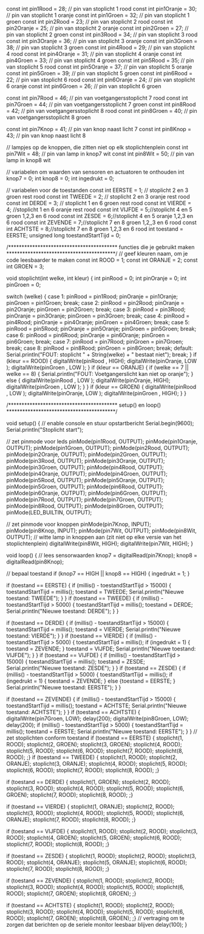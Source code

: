 const int pin1Rood   = 28; // pin van stoplicht 1 rood
const int pin1Oranje = 30; // pin van stoplicht 1 oranje
const int pin1Groen  = 32; // pin van stoplicht 1 groen
const int pin2Rood   = 23; // pin van stoplicht 2 rood
const int pin2Oranje = 25; // pin van stoplicht 2 oranje
const int pin2Groen  = 27; // pin van stoplicht 2 groen
const int pin3Rood   = 34; // pin van stoplicht 3 rood
const int pin3Oranje = 36; // pin van stoplicht 3 oranje
const int pin3Groen  = 38; // pin van stoplicht 3 groen
const int pin4Rood   = 29; // pin van stoplicht 4 rood
const int pin4Oranje = 31; // pin van stoplicht 4 oranje
const int pin4Groen  = 33; // pin van stoplicht 4 groen
const int pin5Rood   = 35; // pin van stoplicht 5 rood
const int pin5Oranje = 37; // pin van stoplicht 5 oranje
const int pin5Groen  = 39; // pin van stoplicht 5 groen
const int pin6Rood   = 22; // pin van stoplicht 6 rood
const int pin6Oranje = 24; // pin van stoplicht 6 oranje
const int pin6Groen  = 26; // pin van stoplicht 6 groen

const int pin7Rood  = 46; // pin van voetgangersstoplicht 7 rood
const int pin7Groen = 44; // pin van voetgangersstoplicht 7 groen
const int pin8Rood  = 42; // pin van voetgangersstoplicht 8 rood
const int pin8Groen = 40; // pin van voetgangersstoplicht 8 groen

const int pin7Knop  = 41; // pin van knop naast licht 7
const int pin8Knop  = 43; // pin van knop naast licht 8

// lampjes op de knoppen, die zitten niet op elk stoplichtenplein
const int pin7Wit   = 48; // pin van lamp in knop7 wit
const int pin8Wit   = 50; // pin van lamp in knop8 wit

// variabelen om waarden van sensoren en actuatoren te onthouden
int knop7 = 0;
int knop8 = 0;
int ingedrukt = 0;

// variabelen voor de toestanden
const int EERSTE = 1; // stoplicht 2 en 3 groen rest rood
const int TWEEDE = 2; // stoplicht 2 en 3 oranje rest rood
const int DERDE = 3; // stoplicht 1 en 6 groen rest rood
const int VIERDE = 4; //stoplicht 1 en 6 oranje rest rood
const int VIJFDE = 5;//stoplicht  4 en 5 groen 1,2,3 en 6 rood
const int ZESDE = 6;//stoplicht 4 en 5 oranje 1,2,3 en 6 rood
const int ZEVENDE = 7;//stoplicht 7 en 8 groen 1,2,,3 en 6 rood
const int ACHTSTE = 8;//stoplicht 7 en 8 groen 1,2,3 en 6 rood
int toestand = EERSTE;
unsigned long toestandStartTijd = 0;

/*****************************************
   functies die je gebruikt maken
 *****************************************/
// geef kleuren naam, om je code leesbaarder te maken
const int ROOD   = 1;
const int ORANJE = 2;
const int GROEN  = 3;

void stoplicht(int welke, int kleur) {
  int pinRood   = 0;
  int pinOranje = 0;
  int pinGroen  = 0;

  switch (welke) {
    case 1:
      pinRood   = pin1Rood;
      pinOranje = pin1Oranje;
      pinGroen  = pin1Groen;
      break;
    case 2:
      pinRood   = pin2Rood;
      pinOranje = pin2Oranje;
      pinGroen  = pin2Groen;
      break;
    case 3:
      pinRood   = pin3Rood;
      pinOranje = pin3Oranje;
      pinGroen  = pin3Groen;
      break;
    case 4:
      pinRood   = pin4Rood;
      pinOranje = pin4Oranje;
      pinGroen  = pin4Groen;
      break;
    case 5:
      pinRood   = pin5Rood;
      pinOranje = pin5Oranje;
      pinGroen  = pin5Groen;
      break;
    case 6:
      pinRood   = pin6Rood;
      pinOranje = pin6Oranje;
      pinGroen  = pin6Groen;
      break;
    case 7:
      pinRood   = pin7Rood;
      pinGroen  = pin7Groen;
      break;
    case 8:
      pinRood   = pin8Rood;
      pinGroen  = pin8Groen;
      break;
    default:
      Serial.println("FOUT: stoplicht " + String(welke) + " bestaat niet");
      break;
  }
  if (kleur ==  ROOD) {
    digitalWrite(pinRood  , HIGH);
    digitalWrite(pinOranje, LOW );
    digitalWrite(pinGroen , LOW );
  }
  if (kleur ==  ORANJE) {
    if (welke == 7 || welke == 8) {
      Serial.println("FOUT: Voetgangerslicht kan niet op oranje");
    } else {
      digitalWrite(pinRood  , LOW );
      digitalWrite(pinOranje, HIGH);
      digitalWrite(pinGroen , LOW );
    }
  }
  if (kleur ==  GROEN) {
    digitalWrite(pinRood  , LOW );
    digitalWrite(pinOranje, LOW );
    digitalWrite(pinGroen , HIGH);
  }
}

/*****************************************
   setup() en loop()
 *****************************************/

void setup() {
  // enable console en stuur opstartbericht
  Serial.begin(9600);
  Serial.println("Stoplicht start");

  // zet pinmode voor leds
  pinMode(pin1Rood, OUTPUT);
  pinMode(pin1Oranje, OUTPUT);
  pinMode(pin1Groen, OUTPUT);
  pinMode(pin2Rood, OUTPUT);
  pinMode(pin2Oranje, OUTPUT);
  pinMode(pin2Groen, OUTPUT);
  pinMode(pin3Rood, OUTPUT);
  pinMode(pin3Oranje, OUTPUT);
  pinMode(pin3Groen, OUTPUT);
  pinMode(pin4Rood, OUTPUT);
  pinMode(pin4Oranje, OUTPUT);
  pinMode(pin4Groen, OUTPUT);
  pinMode(pin5Rood, OUTPUT);
  pinMode(pin5Oranje, OUTPUT);
  pinMode(pin5Groen, OUTPUT);
  pinMode(pin6Rood, OUTPUT);
  pinMode(pin6Oranje, OUTPUT);
  pinMode(pin6Groen, OUTPUT);
  pinMode(pin7Rood, OUTPUT);
  pinMode(pin7Groen, OUTPUT);
  pinMode(pin8Rood, OUTPUT);
  pinMode(pin8Groen, OUTPUT);
  pinMode(LED_BUILTIN, OUTPUT);

  // zet pinmode voor knoppen
  pinMode(pin7Knop, INPUT);
  pinMode(pin8Knop, INPUT);
  pinMode(pin7Wit, OUTPUT);
  pinMode(pin8Wit, OUTPUT);
  // witte lamp in knoppen aan (zit niet op elke versie van het stoplichtenplein)
  digitalWrite(pin8Wit, HIGH);
  digitalWrite(pin7Wit, HIGH);
}

void loop() {
  // lees sensorwaarden
  knop7 = digitalRead(pin7Knop);
  knop8 = digitalRead(pin8Knop);

  // bepaal toestand
  if (knop7 == HIGH || knop8 == HIGH) {
      ingedrukt = 1;
    }
  
  if (toestand == EERSTE) {
    if (millis() - toestandStartTijd > 15000) {
      toestandStartTijd = millis();
      toestand = TWEEDE;
      Serial.println("Nieuwe toestand: TWEEDE");
    }
  }
  if (toestand == TWEEDE) {
    if (millis() - toestandStartTijd > 5000) {
      toestandStartTijd = millis();
      toestand = DERDE;
      Serial.println("Nieuwe toestand: DERDE");
    }
  }

if (toestand == DERDE) {
    if (millis() - toestandStartTijd > 15000) {
      toestandStartTijd = millis();
      toestand = VIERDE;
      Serial.println("Nieuwe toestand: VIERDE");
    }
  }
  if (toestand == VIERDE) {
    if (millis() - toestandStartTijd > 5000) {
      toestandStartTijd = millis();
      if (ingedrukt = 1) {
        toestand = ZEVENDE;
      }
      toestand = VIJFDE;
      Serial.println("Nieuwe toestand: VIJFDE");
    }
  }
  if (toestand == VIJFDE) {
    if (millis() - toestandStartTijd > 15000) {
      toestandStartTijd = millis();
      toestand = ZESDE;
      Serial.println("Nieuwe toestand: ZESDE");
    }
  }
  if (toestand == ZESDE) {
    if (millis() - toestandStartTijd > 5000) {
      toestandStartTijd = millis();
      if (ingedrukt = 1) {
        toestand = ZEVENDE;
      }
      else {toestand = EERSTE;
      }
      Serial.println("Nieuwe toestand: EERSTE");
    }
  }

 
 
 if (toestand == ZEVENDE) {
    if (millis() - toestandStartTijd > 15000) {
      toestandStartTijd = millis();
      toestand = ACHTSTE;
      Serial.println("Nieuwe toestand: ACHTSTE");
    }
  }
if (toestand == ACHTSTE) {
    digitalWrite(pin7Groen, LOW);
    delay(200);
    digitalWrite(pin8Groen, LOW);
    delay(200);
    if (millis() - toestandStartTijd > 5000) {
      toestandStartTijd = millis();
      toestand = EERSTE;
      Serial.println("Nieuwe toestand: EERSTE");
    }
  }
  // zet stoplichten conform toestand
 if (toestand == EERSTE) {
  stoplicht(1, ROOD);
  stoplicht(2, GROEN);
  stoplicht(3, GROEN);
  stoplicht(4, ROOD);
  stoplicht(5, ROOD);
  stoplicht(6, ROOD);
  stoplicht(7, ROOD);
  stoplicht(8, ROOD);
 ;}
if (toestand == TWEEDE) {
  stoplicht(1, ROOD);
  stoplicht(2, ORANJE);
  stoplicht(3, ORANJE);
  stoplicht(4, ROOD);
  stoplicht(5, ROOD);
  stoplicht(6, ROOD);
  stoplicht(7, ROOD);
  stoplicht(8, ROOD);
 ;}

if (toestand == DERDE) {
  stoplicht(1, GROEN);
  stoplicht(2, ROOD);
  stoplicht(3, ROOD);
  stoplicht(4, ROOD);
  stoplicht(5, ROOD);
  stoplicht(6, GROEN);
  stoplicht(7, ROOD);
  stoplicht(8, ROOD);
 ;}

if (toestand == VIERDE) {
  stoplicht(1, ORANJE);
  stoplicht(2, ROOD);
  stoplicht(3, ROOD);
  stoplicht(4, ROOD);
  stoplicht(5, ROOD);
  stoplicht(6, ORANJE);
  stoplicht(7, ROOD);
  stoplicht(8, ROOD);
 ;}


if (toestand == VIJFDE) {
  stoplicht(1, ROOD);
  stoplicht(2, ROOD);
  stoplicht(3, ROOD);
  stoplicht(4, GROEN);
  stoplicht(5, GROEN);
  stoplicht(6, ROOD);
  stoplicht(7, ROOD);
  stoplicht(8, ROOD);
 ;}

 if (toestand == ZESDE) {
  stoplicht(1, ROOD);
  stoplicht(2, ROOD);
  stoplicht(3, ROOD);
  stoplicht(4, ORANJE);
  stoplicht(5, ORANJE);
  stoplicht(6, ROOD);
  stoplicht(7, ROOD);
  stoplicht(8, ROOD);
 ;}

 if (toestand == ZEVENDE) {
  stoplicht(1, ROOD);
  stoplicht(2, ROOD);
  stoplicht(3, ROOD);
  stoplicht(4, ROOD);
  stoplicht(5, ROOD);
  stoplicht(6, ROOD);
  stoplicht(7, GROEN);
  stoplicht(8, GROEN);
 ;}

 if (toestand == ACHTSTE) {
  stoplicht(1, ROOD);
  stoplicht(2, ROOD);
  stoplicht(3, ROOD);
  stoplicht(4, ROOD);
  stoplicht(5, ROOD);
  stoplicht(6, ROOD);
  stoplicht(7, GROEN);
  stoplicht(8, GROEN);
 ;}
  // vertraging om te zorgen dat berichten op de seriele monitor leesbaar blijven
  delay(100);
}
